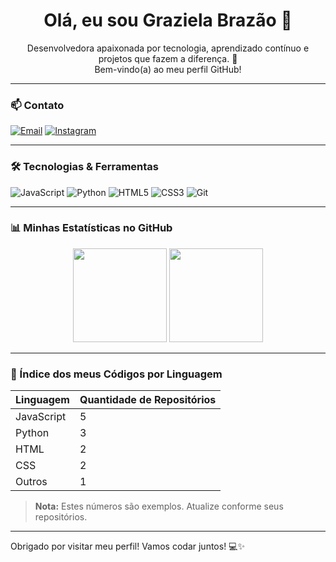 <h1 align="center">Olá, eu sou Graziela Brazão 👋</h1>

<p align="center">
  Desenvolvedora apaixonada por tecnologia, aprendizado contínuo e projetos que fazem a diferença. 🚀<br/>
  Bem-vindo(a) ao meu perfil GitHub!
</p>

---

### 📫 Contato

[![Email](https://img.shields.io/badge/-Email-D14836?style=flat&logo=gmail&logoColor=white)](mailto:brazaograziela05@gmail.com)
[![Instagram](https://img.shields.io/badge/-Instagram-E4405F?style=flat&logo=instagram&logoColor=white)](https://instagram.com/grazibrazz)

---

### 🛠️ Tecnologias & Ferramentas

![JavaScript](https://img.shields.io/badge/-JavaScript-F7DF1E?style=flat&logo=javascript&logoColor=000)
![Python](https://img.shields.io/badge/-Python-3776AB?style=flat&logo=python&logoColor=fff)
![HTML5](https://img.shields.io/badge/-HTML5-E34F26?style=flat&logo=html5&logoColor=fff)
![CSS3](https://img.shields.io/badge/-CSS3-1572B6?style=flat&logo=css3&logoColor=fff)
![Git](https://img.shields.io/badge/-Git-F05032?style=flat&logo=git&logoColor=fff)

---

### 📊 Minhas Estatísticas no GitHub

<div align="center">
  <img src="https://github-readme-stats.vercel.app/api?username=brazaograziela05&show_icons=true&theme=radical" height="150" />
  <img src="https://github-readme-stats.vercel.app/api/top-langs/?username=brazaograziela05&layout=compact&theme=radical" height="150" />
</div>

---

### 📂 Índice dos meus Códigos por Linguagem

| Linguagem      | Quantidade de Repositórios |
|---------------|----------------------------|
| JavaScript    | 5                          |
| Python        | 3                          |
| HTML          | 2                          |
| CSS           | 2                          |
| Outros        | 1                          |

> **Nota:** Estes números são exemplos. Atualize conforme seus repositórios.

---

Obrigado por visitar meu perfil! Vamos codar juntos! 💻✨
